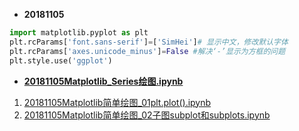
* **20181105**
```python
import matplotlib.pyplot as plt
plt.rcParams['font.sans-serif']=['SimHei']# 显示中文，修改默认字体
plt.rcParams['axes.unicode_minus']=False #解决‘-’显示为方框的问题
plt.style.use('ggplot')
```
* **[20181105Matplotlib_Series绘图.ipynb](http://nbviewer.jupyter.org/github/LearningDay/python/blob/master/Matplotlib/20181105Matplotlib_Series%E7%BB%98%E5%9B%BE.ipynb)**
1. [20181105Matplotlib简单绘图_01plt.plot().ipynb](http://nbviewer.jupyter.org/github/LearningDay/python/blob/master/Matplotlib/20181105Matplotlib%E7%AE%80%E5%8D%95%E7%BB%98%E5%9B%BE_01plt.plot%28%29.ipynb)
2. [20181105Matplotlib简单绘图_02子图subplot和subplots.ipynb](http://nbviewer.jupyter.org/github/LearningDay/python/blob/master/Matplotlib/20181105Matplotlib%E7%AE%80%E5%8D%95%E7%BB%98%E5%9B%BE_02%E5%AD%90%E5%9B%BEsubplot%E5%92%8Csubplots.ipynb)
